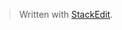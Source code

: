 


> Written with [StackEdit](https://stackedit.io/).
<!--stackedit_data:
eyJoaXN0b3J5IjpbLTE5MjYxMzM0MjFdfQ==
-->